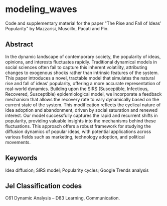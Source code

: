 # modeling_waves

Code and supplementary material for the paper "The Rise and Fall of Ideas' Popularity" by Mazzarisi, Muscillo, Pacati and Pin.

## Abstract
In the dynamic landscape of contemporary society, the popularity of ideas, opinions, and interests fluctuates rapidly. Traditional dynamical models in social sciences often fail to capture this inherent volatility, attributing changes to exogenous shocks rather than intrinsic features of the system. This paper introduces a novel, tractable model that simulates the natural rise and fall of ideas’ popularity, offering a more accurate representation of real-world dynamics. Building upon the SIRS (Susceptible, Infectious, Recovered, Susceptible) epidemiological model, we incorporate a feedback mechanism that allows the recovery rate to vary dynamically based on the current state of the system. This modification reflects the cyclical nature of idea adoption and abandonment, driven by social saturation and renewed interest. Our model successfully captures the rapid and recurrent shifts in popularity, providing valuable insights into the mechanisms behind these fluctuations. This approach offers a robust framework for studying the diffusion dynamics of popular ideas, with potential applications across various fields such as marketing, technology adoption, and political movements.

## Keywords
Idea diffusion; SIRS model; Popularity cycles; Google Trends analysis

## Jel Classification codes 
C61 Dynamic Analysis – D83 Learning, Communication.
